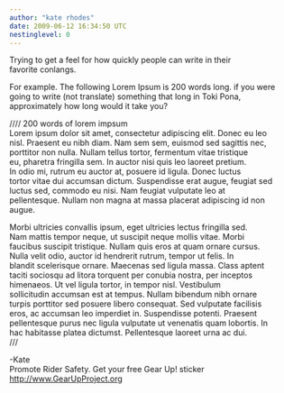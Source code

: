 ```yaml
---
author: "kate rhodes"
date: 2009-06-12 16:34:50 UTC
nestinglevel: 0
---
```

Trying to get a feel for how quickly people can write in their  
favorite conlangs.  
  
For example. The following Lorem Ipsum is 200 words long. if you were  
going to write (not translate) something that long in Toki Pona,  
approximately how long would it take you?  
  
  
//// 200 words of lorem impsum  
Lorem ipsum dolor sit amet, consectetur adipiscing elit. Donec eu leo  
nisl. Praesent eu nibh diam. Nam sem sem, euismod sed sagittis nec,  
porttitor non nulla. Nullam tellus tortor, fermentum vitae tristique  
eu, pharetra fringilla sem. In auctor nisi quis leo laoreet pretium.  
In odio mi, rutrum eu auctor at, posuere id ligula. Donec luctus  
tortor vitae dui accumsan dictum. Suspendisse erat augue, feugiat sed  
luctus sed, commodo eu nisi. Nam feugiat vulputate leo at  
pellentesque. Nullam non magna at massa placerat adipiscing id non  
augue.  
  
Morbi ultricies convallis ipsum, eget ultricies lectus fringilla sed.  
Nam mattis tempor neque, ut suscipit neque mollis vitae. Morbi  
faucibus suscipit tristique. Nullam quis eros at quam ornare cursus.  
Nulla velit odio, auctor id hendrerit rutrum, tempor ut felis. In  
blandit scelerisque ornare. Maecenas sed ligula massa. Class aptent  
taciti sociosqu ad litora torquent per conubia nostra, per inceptos  
himenaeos. Ut vel ligula tortor, in tempor nisl. Vestibulum  
sollicitudin accumsan est at tempus. Nullam bibendum nibh ornare  
turpis porttitor sed posuere libero consequat. Sed vulputate facilisis  
eros, ac accumsan leo imperdiet in. Suspendisse potenti. Praesent  
pellentesque purus nec ligula vulputate ut venenatis quam lobortis. In  
hac habitasse platea dictumst. Pellentesque laoreet urna ac dui.  
///  
  
\-Kate  
Promote Rider Safety. Get your free Gear Up! sticker  
http://www.GearUpProject.org